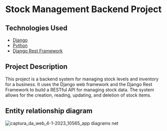 # Stock Management Backend Project

## Technologies Used
- [Django](https://www.djangoproject.com/)
- [Python](https://www.python.org/)
- [Django Rest Framework](https://www.django-rest-framework.org/)

## Project Description
This project is a backend system for managing stock levels and inventory for a business. It uses the Django web framework and the Django Rest Framework to build a RESTful API for managing stock data. The system allows for the creation, reading, updating, and deletion of stock items.

## Entity relationship diagram
![captura_da_web_4-1-2023_10565_app diagrams net](https://user-images.githubusercontent.com/92169034/213777489-cee87b4b-4cd6-4c7a-915b-0d00123a0dc5.jpg)
